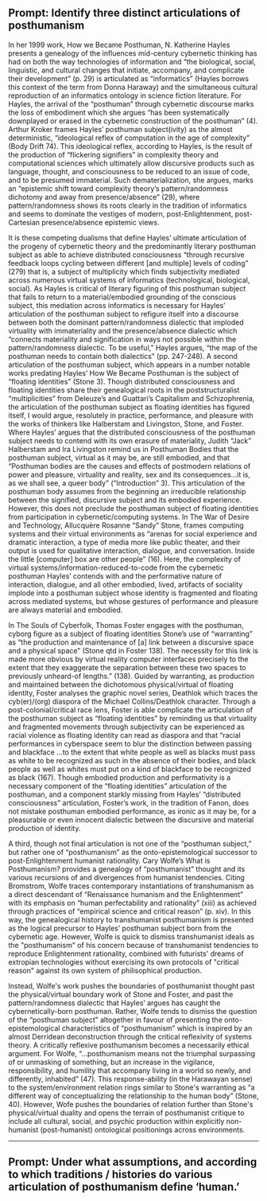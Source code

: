 
## Prompt: Identify three distinct articulations of posthumanism ##

   In her 1999 work, How we Became Posthuman, N. Katherine Hayles presents a genealogy of the influences mid-century cybernetic thinking has had on both the way technologies of information and “the biological, social, linguistic, and cultural changes that initiate, accompany, and complicate their development” (p. 29) is articulated as “informatics” (Hayles borrows this context of the term from Donna Haraway) and the simultaneous cultural reproduction of an informatics ontology in science fiction literature. For Hayles, the arrival of the “posthuman” through cybernetic discourse marks the loss of embodiment which she argues “has been systematically downplayed or erased in the cybernetic construction of the posthuman”  (4). Arthur Kroker frames Hayles’ posthuman subject(ivity) as the almost deterministic, “ideological reflex of computation in the age of complexity” (Body Drift 74). This ideological reflex, according to Hayles, is the result of the production of “flickering signifiers” in complexity theory and computational sciences which ultimately allow discursive products such as language, thought, and consciousness to be reduced to an issue of code, and to be presumed immaterial. Such dematerialization, she argues, marks an “epistemic shift toward complexity theory’s pattern/randomness dichotomy and away from presence/absence” (29), where pattern/randomness shows its roots clearly in the tradition of informatics and seems to dominate the vestiges of modern, post-Enlightenment, post-Cartesian presence/absence epistemic views. 

   It is these competing dualisms that define Hayles’ ultimate articulation of the progeny of cybernetic theory and the predominantly literary posthuman subject as able to achieve distributed consciousness “through recursive feedback loops cycling between different [and multiple] levels of coding” (279) that is, a subject of multiplicity which finds subjectivity mediated across numerous virtual systems of informatics (technological, biological, social). As Hayles is critical of literary figuring of this posthuman subject that fails to return to a material/embodied grounding of the conscious subject, this mediation across informatics is necessary for Hayles’ articulation of the posthuman subject to refigure itself into a discourse between both the dominant pattern/randomness dialectic that imploded virtuality with immateriality and the presence/absence dialectic which “connects materiality and signification in ways not possible within the pattern/randomness dialectic. To be useful,” Hayles argues, “the map of the posthuman needs to contain both dialectics” (pp. 247-248).
A second articulation of the posthuman subject, which appears in a number notable works predating Hayles’ How We Became Posthuman is the subject of “floating identities” (Stone 3). Though distributed consciousness and floating identities share their genealogical roots in the poststructuralist “multiplicities” from Deleuze’s and Guattari’s Capitalism and Schizophrenia, the articulation of the posthuman subject as floating identities has figured itself, I would argue, resolutely in practice, performance, and pleasure with the works of thinkers like Halberstam and Livingston, Stone, and Foster. Where Hayles’ argues that the distributed consciousness of the posthuman subject needs to contend with its own erasure of materiality, Judith “Jack” Halberstam and Ira Livingston remind us in Posthuman Bodies that the posthuman subject, virtual as it may be, are still embodied, and that “Posthuman bodies are the causes and effects of postmodern relations of power and pleasure, virtuality and reality, sex and its consequences…it is, as we shall see, a queer body” (“Introduction” 3). This articulation of the posthuman body assumes from the beginning an irreducible relationship between the signified, discursive subject and its embodied experience. However, this does not preclude the posthuman subject of floating identities from participation in cybernetic/computing systems. In The War of Desire and Technology, Allucquère Rosanne “Sandy” Stone, frames computing systems and their virtual environments as “arenas  for social experience and dramatic interaction, a type of media more like public theater, and their output is used for qualitative interaction, dialogue, and conversation. Inside the little [computer] box are other people” (16). Here, the complexity of virtual systems/information-reduced-to-code from the cybernetic posthuman Hayles’ contends with and the performative nature of interaction, dialogue, and all other embodied, lived, artifacts of sociality implode into a posthuman subject whose identity is fragmented and floating across mediated systems, but whose gestures of performance and pleasure are always material and embodied.

   In The Souls of Cyberfolk, Thomas Foster engages with the posthuman, cyborg figure as a subject of floating identities Stone’s use of “warranting” as “the production and maintenance of [a] link between a discursive space and a physical space” (Stone qtd in Foster 138). The necessity for this link is made more obvious by virtual reality computer interfaces precisely to the extent that they exaggerate the separation between these two spaces to previously unheard-of lengths.” (138). Guided by warranting, as production and maintained between the dichotomous physical/virtual of floating identity, Foster analyses the graphic novel series, Deathlok which traces the cyb(er)/(org) diaspora of  the Michael Collins/Deathlok character. Through a post-colonial/critical race lens, Foster is able complicate the articulation of the posthuman subject as “floating identities” by reminding us that virtuality and fragmented movements through subjectivity can be experienced as racial violence as floating identity can read as diaspora and that “racial performances in cyberspace seem to blur the distinction between passing and blackface …to the extent that white people as well as blacks must pass as white to be recognized as such in the absence of their bodies, and black people as well as whites must put on a kind of blackface to be recognized as black (167). Though embodied production and performativity is a necessary component of the “floating identities” articulation of the posthuman, and a component starkly missing from Hayles’ “distributed consciousness” articulation, Foster’s work, in the tradition of Fanon, does not mistake posthuman embodied performance, as ironic as it may be, for a pleasurable or even innocent dialectic between the discursive and material production of identity.
	
   A third, though not final articulation is not one of the “posthuman subject,” but rather one of “posthumanism” as the onto-epistemological successor to post-Enlightenment humanist rationality. Cary Wolfe’s What is Posthumanism? provides a genealogy of “posthumanist” thought and its various recursions of and divergences from humanist tendencies. Citing Bromstrom, Wolfe traces contemporary instantiations of transhumanism as a direct descendant of “Renaissance humanism and the Enlightenment” with its emphasis on “human perfectability and rationality” (xiii) as achieved through practices of “empirical science and critical reason” (p. xiv).  In this way, the genealogical history to transhumanist posthumanism is presented as the logical precursor to Hayles’ posthuman subject born from the cybernetic age. However, Wolfe is quick to dismiss transhumanist ideals as the "posthumanism" of his concern because of transhumanist tendencies to reproduce Enlightenment rationality, combined with futurists' dreams of extropian technologies without exercising its own protocols of "critical reason" against its own system of philisophical production.
	
   Instead, Wolfe's work pushes the boundaries of posthumanist thought past the physical/virtual boundary work of Stone and Foster, and past the pattern/randomness dialectic that Hayles’ argues has caught the cybernetically-born posthuman. Rather, Wolfe tends to dismiss the question of the “posthuman subject” altogether in favour of presenting the onto-epistemological characteristics of “posthumanism” which is inspired by an almost Derridean deconstruction through the critical reflexivity of systems theory. A critically reflexive posthumanism becomes a necessarily ethical argument. For Wolfe, “...posthumanism means not the triumphal surpassing of or unmasking of something, but an increase in the vigilance, responsibility, and humility that accompany living in a world so newly, and differently, inhabited” (47). This response-ability (in the Harawayan sense) to the system/environment relation rings similar to Stone's warranting as “a different way of conceptualizing the relationship to the human body” (Stone, 40). However, Wofe pushes the boundaries of relation further than Stone's physical/virtual duality and opens the terrain of posthumanist critique to include all cultural, social, and psychic production within explicitly non-humanist (post-humanist) ontological positionings across environments.

---

## Prompt: Under what assumptions, and according to which traditions / histories do various articulation of posthumanism define ‘human.’ ##
